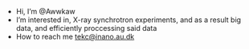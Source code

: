 -  Hi, I’m @Awwkaw
-  I’m interested in, X-ray synchrotron experiments, and as a result big data, and efficiently proccessing said data
-  How to reach me tekc@inano.au.dk

